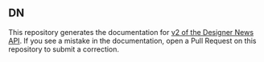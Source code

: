 ## DN

This repository generates the documentation for [v2 of the Designer News API](http://developers.news.layervault.com/v2.html).
If you see a mistake in the documentation, open a Pull Request on this repository to submit a correction.
